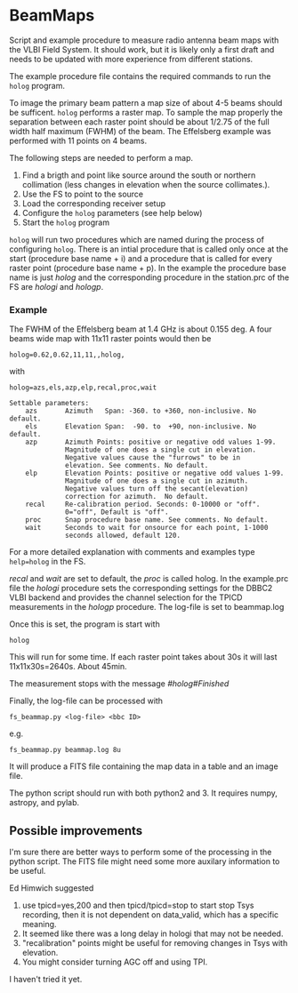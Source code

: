 # BeamMaps
Script and example procedure to measure radio antenna beam maps with the VLBI Field System. It should work, but it is likely only a first draft and needs to be updated with more experience from different stations.

The example procedure file contains the required commands to run the `holog` program.

To image the primary beam pattern a map size of about 4-5 beams should be sufficent. `holog` performs a raster map. To sample the map properly the separation between each raster point should be about 1/2.75 of the full width half maximum (FWHM) of the beam. The Effelsberg example was performed with 11 points on 4 beams.

The following steps are needed to perform a map. 

1. Find a brigth and point like source around the south or northern collimation (less changes in elevation when the source collimates.). 
2. Use the FS to point to the source
3. Load the corresponding receiver setup
4. Configure the `holog` parameters (see help below)
4. Start the `holog` program

`holog` will run two procedures which are named during the process of configuring `holog`. There is an intial procedure that is called only once at the start (procedure base name + i) and a procedure that is called for every raster point (procedure base name + p). In the example the procedure base name is just *holog* and the corresponding procedure in the station.prc of the FS are *hologi* and *hologp*.

### Example

The FWHM of the Effelsberg beam at 1.4 GHz is about 0.155 deg. A four beams wide map with 11x11 raster points would then be

`holog=0.62,0.62,11,11,,holog,`

with 

```
holog=azs,els,azp,elp,recal,proc,wait
	
Settable parameters:
	azs       Azimuth   Span: -360. to +360, non-inclusive. No default.
	els       Elevation Span:  -90. to  +90, non-inclusive. No default.
	azp       Azimuth Points: positive or negative odd values 1-99.
	          Magnitude of one does a single cut in elevation.
	          Negative values cause the "furrows" to be in
	          elevation. See comments. No default.
	elp       Elevation Points: positive or negative odd values 1-99.
	          Magnitude of one does a single cut in azimuth.
	          Negative values turn off the secant(elevation)
	          correction for azimuth.  No default.
	recal     Re-calibration period. Seconds: 0-10000 or "off".
	          0="off", Default is "off".
	proc      Snap procedure base name. See comments. No default.
	wait      Seconds to wait for onsource for each point, 1-1000
	          seconds allowed, default 120.
```

For a more detailed explanation with comments and examples type `help=holog` in the FS.

*recal* and *wait* are set to default, the *proc* is called holog. In the example.prc file the *hologi* procedure sets the corresponding settings for the DBBC2 VLBI backend and provides the channel selection for the TPICD measurements in the *hologp* procedure. The log-file is set to beammap.log

Once this is set, the program is start with

`holog`

This will run for some time. If each raster point takes about 30s it will last 11x11x30s=2640s. About 45min.

The measurement stops with the message *#holog#Finished*

Finally, the log-file can be processed with 

`fs_beammap.py <log-file> <bbc ID>`

e.g.

`fs_beammap.py beammap.log 8u`

It will produce a FITS file containing the map data in a table and an image file.

The python script should run with both python2 and 3. It requires numpy, astropy, and pylab.

## Possible improvements

I'm sure there are better ways to perform some of the processing in the python script. The FITS file might need some more auxilary information to be useful.

Ed Himwich suggested

1. use tpicd=yes,200 and then tpicd/tpicd=stop to start stop Tsys recording, then it is not dependent on data_valid, which has a specific meaning.
2. It seemed like there was a long delay in hologi that may not be needed.
3. "recalibration" points might be useful for removing changes in Tsys with elevation.
4. You might consider turning AGC off and using TPI.

I haven't tried it yet. 
